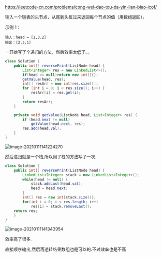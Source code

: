 https://leetcode-cn.com/problems/cong-wei-dao-tou-da-yin-lian-biao-lcof/

输入一个链表的头节点，从尾到头反过来返回每个节点的值（用数组返回）。

示例 1：

```
输入：head = [1,3,2]
输出：[2,3,1]
```
一开始写了个递归的方法，然后效率太低了。。

```java
class Solution {
    public int[] reversePrint(ListNode head) {
        List<Integer> res = new LinkedList<>();
        if(head == null)return new int[]{};
        getValue(head, res);
        int[] resArr = new int[res.size()];
        for (int i = 0; i < res.size(); i++) {
            resArr[i] = res.get(i);
        }
        return resArr;
    }

    private void getValue(ListNode head, List<Integer> res) {
        if (head.next != null)
            getValue(head.next, res);
        res.add(head.val);
    }
}
```

![image-20210111141224270](https://gitee.com/20162180090/piccgo/raw/master/pic/image-20210111141224270.png)

然后递归就是一个栈,所以用了栈的方法写了一次.

```java
class Solution {
    public int[] reversePrint(ListNode head) {
        LinkedList<Integer> stack = new LinkedList<Integer>();
        while(head != null) {
            stack.addLast(head.val);
            head = head.next;
        }
        int[] res = new int[stack.size()];
        for(int i = 0; i < res.length; i++)
            res[i] = stack.removeLast();
    return res;
    }
}
```

![image-20210111141343954](https://gitee.com/20162180090/piccgo/raw/master/pic/image-20210111141343954.png)

效率高了很多.

直接顺序输出,然后再逆转结果数组也是可以的.不过效率也是不高